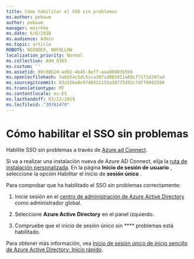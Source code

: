 ```yaml
---
title: Cómo habilitar el SSO sin problemas
ms.author: pebaum
author: pebaum
manager: mnirkhe
ms.date: 6/8/2018
ms.audience: Admin
ms.topic: article
ROBOTS: NOINDEX, NOFOLLOW
localization_priority: Normal
ms.collection: Adm_O365
ms.custom: ''
ms.assetid: 80c88b2d-adb1-4e45-8eff-aaa80403b5b6
ms.openlocfilehash: 5a6d34c5dc5cca307cd085011a88cf7171d207ad
ms.sourcegitcommit: 03a156a9c9740521155a30775492c7dff0982588
ms.translationtype: MT
ms.contentlocale: es-ES
ms.lasthandoff: 03/22/2019
ms.locfileid: "30761470"
---
```

# <a name="how-to-enable-seamless-sso"></a>Cómo habilitar el SSO sin problemas

Habilite SSO sin problemas a través de [Azure ad Connect](https://docs.microsoft.com/azure/active-directory/connect/active-directory-aadconnect).
  
Si va a realizar una instalación nueva de Azure AD Connect, elija la [ruta de instalación personalizada](https://docs.microsoft.com/azure/active-directory/connect/active-directory-aadconnect-get-started-custom). En la página **Inicio de sesión de usuario** , seleccione la opción Habilitar el inicio de **sesión único** . 
  
Para comprobar que ha habilitado el SSO sin problemas correctamente:
  
1. Inicie sesión en el [centro de administración de Azure Active Directory](https://aad.portal.azure.com) como administrador global. 
    
2. Seleccione **Azure Active Directory** en el panel izquierdo. 
    
3. Compruebe que el inicio de sesión único sin **** problemas está habilitado.
    
Para obtener más información, vea [Inicio de sesión único de inicio sencillo de Azure Active Directory: Inicio rápido](https://docs.microsoft.com/azure/active-directory/connect/active-directory-aadconnect-sso-quick-start).
  

